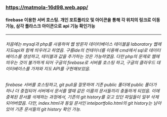 ###  https://matmola-16d98.web.app/

####  firebase 이용한 서버 호스팅. 개인 포트폴리오 및 아이콘을 통해 각 위치의 링크로 이동 가능, 삼각 플라스크 아이콘으로 api 기능 확인가능

 

--------------------------------
###### 처음에는 mysql과 php를 사용하여 웹 방문자 데이터베이스 테이블을 laboratory 웹에 지도api와 함께 띄우려고 하였음. 구름ide의 컨테이너를 이용해 cmd에서 sql로 데이터베이스를 생성하고, 테이블과 값을 추가하는 것은 가능하였음. 다만 php의 문제로 웹에 띄우는 것이 불가하게 되어 구글의 firebase로 서버를 호스팅 하고, 구글의 클라우드 데이터베이스를 가져와 지도 API를 구현해보았음.
 
 
###### firebase 서버를 호스팅하고, git pull을 잘못하여 기존 public 폴더에 public 폴더가 하나 더 중첩되어 서버에서 문서를 열때 같은 이름의 문서들끼리 충돌하게 되었음. 이에 중복된 문서를 삭제하는 과정에서, 기존의 git history를 갖고 있던 파일들이 일부 삭제되어버렸음. 다만, index.html과 동일 문서인 intelportfolio.html의 git history는 남아있어 기존 문서들의 git history 확인 가능.
 
